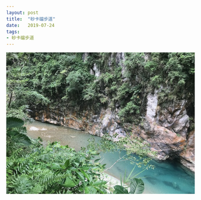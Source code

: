 ```yaml
---
layout: post
title:  "砂卡礑步道"
date:   2019-07-24
tags:
- 砂卡礑步道
---
```

![砂卡礑步道](/media/2019-07-24-砂卡礑步道.jpeg)